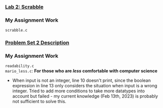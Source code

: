### [Lab 2: Scrabble](https://cs50.harvard.edu/x/2023/labs/2/)

### My Assignment Work
`scrabble.c`

### [Problem Set 2 Description](https://cs50.harvard.edu/x/2023/psets/2/)

### My Assignment Work
`readability.c`  
`mario_less.c`: **For those who are *less* comfortable with computer science**
- When input is not an integer, line 10 doesn't print, since the boolean expression in line 13 only considers the situation when input is a wrong integer. Tried to add more conditions to take more datatypes into account but failed - my current knowledge (Feb 13th, 2023) is probably not sufficient to solve this.   
